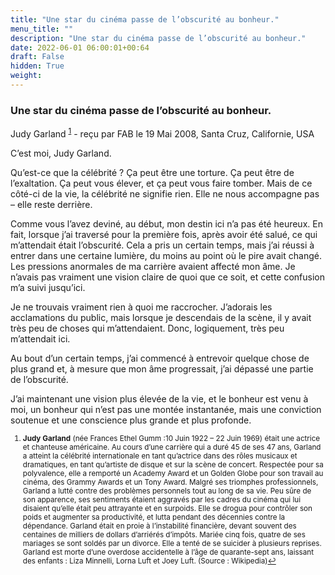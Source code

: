 ```yaml
---
title: "Une star du cinéma passe de l’obscurité au bonheur."
menu_title: ""
description: "Une star du cinéma passe de l’obscurité au bonheur."
date: 2022-06-01 06:00:01+00:64
draft: False
hidden: True
weight:
---
```

### Une star du cinéma passe de l’obscurité au bonheur.

Judy Garland <sup id="a1">[1](#f1)</sup> - reçu par FAB le 19 Mai 2008, Santa Cruz, Californie, USA

C’est moi, Judy Garland.

Qu’est-ce que la célébrité ? Ça peut être une torture. Ça peut être de l’exaltation. Ça peut vous élever, et ça peut vous faire tomber. Mais de ce côté-ci de la vie, la célébrité ne signifie rien. Elle ne nous accompagne pas – elle reste derrière.

Comme vous l’avez deviné, au début, mon destin ici n’a pas été heureux. En fait, lorsque j’ai traversé pour la première fois, après avoir été salué, ce qui m’attendait était l’obscurité. Cela a pris un certain temps, mais j’ai réussi à entrer dans une certaine lumière, du moins au point où le pire avait changé. Les pressions anormales de ma carrière avaient affecté mon âme. Je n’avais pas vraiment une vision claire de quoi que ce soit, et cette confusion m’a suivi jusqu’ici.

Je ne trouvais vraiment rien à quoi me raccrocher. J’adorais les acclamations du public, mais lorsque je descendais de la scène, il y avait très peu de choses qui m’attendaient. Donc, logiquement, très peu m’attendait ici.

Au bout d’un certain temps, j’ai commencé à entrevoir quelque chose de plus grand et, à mesure que mon âme progressait, j’ai dépassé une partie de l’obscurité.

J’ai maintenant une vision plus élevée de la vie, et le bonheur est venu à moi, un bonheur qui n’est pas une montée instantanée, mais une conviction soutenue et une conscience plus grande et plus profonde.
<small>

1. <large id="f1"> **Judy Garland** (née Frances Ethel Gumm :10 Juin 1922 – 22 Juin 1969) était une actrice et chanteuse américaine. Au cours d’une carrière qui a duré 45 de ses 47 ans, Garland a atteint la célébrité internationale en tant qu’actrice dans des rôles musicaux et dramatiques, en tant qu’artiste de disque et sur la scène de concert. Respectée pour sa polyvalence, elle a remporté un Academy Award et un Golden Globe pour son travail au cinéma, des Grammy Awards et un Tony Award. Malgré ses triomphes professionnels, Garland a lutté contre des problèmes personnels tout au long de sa vie. Peu sûre de son apparence, ses sentiments étaient aggravés par les cadres du cinéma qui lui disaient qu’elle était peu attrayante et en surpoids. Elle se drogua pour contrôler son poids et augmenter sa productivité, et lutta pendant des décennies contre la dépendance. Garland était en proie à l’instabilité financière, devant souvent des centaines de milliers de dollars d’arriérés d’impôts. Mariée cinq fois, quatre de ses mariages se sont soldés par un divorce. Elle a tenté de se suicider à plusieurs reprises. Garland est morte d’une overdose accidentelle à l’âge de quarante-sept ans, laissant des enfants : Liza Minnelli, Lorna Luft et Joey Luft. (Source : Wikipedia)[↩](#a1)




